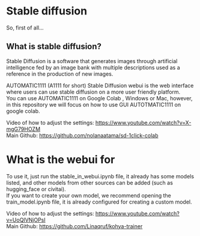 # Stable diffusion 
So, first of all...

## What is stable diffusion?
Stable Diffusion is a software that generates images through artificial intelligence fed by an image bank with multiple descriptions used as a reference in the production of new images.

AUTOMATIC1111 (A1111 for short) Stable Diffusion webui is the web interface where users can use stable diffusion on a more user friendly platform.  
You can use AUTOMATIC1111 on Google Colab , Windows or Mac, however, in this repository we will focus on how to use GUI AUTOTMATIC1111 on google colab.

Video of how to adjust the settings: https://www.youtube.com/watch?v=X-mgG79HOZM  
Main Github: https://github.com/nolanaatama/sd-1click-colab  

# What is the webui for
To use it, just run the stable_in_webui.ipynb file, it already has some models listed, and other models from other sources can be added (such as hugging_face or civitai).  
If you want to create your own model, we recommend opening the train_model.ipynb file, it is already configured for creating a custom model.  

Video of how to adjust the settings: https://www.youtube.com/watch?v=UoQIVNjOPsI  
Main Github: https://github.com/Linaqruf/kohya-trainer  
